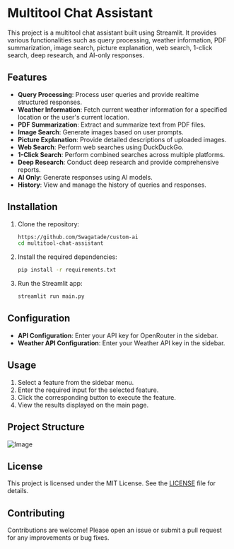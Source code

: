 # Multitool Chat Assistant

This project is a multitool chat assistant built using Streamlit. It provides various functionalities such as query processing, weather information, PDF summarization, image search, picture explanation, web search, 1-click search, deep research, and AI-only responses.

## Features

- **Query Processing**: Process user queries and provide realtime structured responses.
- **Weather Information**: Fetch current weather information for a specified location or the user's current location.
- **PDF Summarization**: Extract and summarize text from PDF files.
- **Image Search**: Generate images based on user prompts.
- **Picture Explanation**: Provide detailed descriptions of uploaded images.
- **Web Search**: Perform web searches using DuckDuckGo.
- **1-Click Search**: Perform combined searches across multiple platforms.
- **Deep Research**: Conduct deep research and provide comprehensive reports.
- **AI Only**: Generate responses using AI models.
- **History**: View and manage the history of queries and responses.

## Installation

1. Clone the repository:
    ```sh
    https://github.com/Swagatade/custom-ai
    cd multitool-chat-assistant
    ```

2. Install the required dependencies:
    ```sh
    pip install -r requirements.txt
    ```

3. Run the Streamlit app:
    ```sh
    streamlit run main.py
    ```

## Configuration

- **API Configuration**: Enter your API key for OpenRouter in the sidebar.
- **Weather API Configuration**: Enter your Weather API key in the sidebar.

## Usage

1. Select a feature from the sidebar menu.
2. Enter the required input for the selected feature.
3. Click the corresponding button to execute the feature.
4. View the results displayed on the main page.

## Project Structure

![Image](https://github.com/user-attachments/assets/8f27d484-1378-4bae-a7a7-0c66c876a90e)

## License

This project is licensed under the MIT License. See the [LICENSE](LICENSE) file for details.

## Contributing

Contributions are welcome! Please open an issue or submit a pull request for any improvements or bug fixes.


